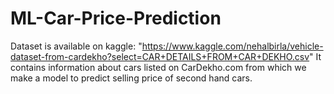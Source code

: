 # ML-Car-Price-Prediction
Dataset is available on kaggle: "https://www.kaggle.com/nehalbirla/vehicle-dataset-from-cardekho?select=CAR+DETAILS+FROM+CAR+DEKHO.csv"
It contains information about cars listed on CarDekho.com from which we make a model to predict selling price of second hand cars.
